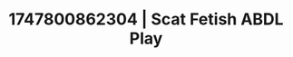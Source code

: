 ---
categories:
- Bedroom eyes
- Unspoken desires
- Roleplay fantasies
- Mindful kink
- Body worship
image: /assets/images/1747800862304.jpg
layout: post
seo:
  description: Featured content with high-quality Scat Fetish, ABDL Play. HD images
    available.
  keywords: Scat Fetish, ABDL Play
  og_image: /assets/images/1747800862304.jpg
  schema_type: VisualArtwork
tags:
- '#1747800862304'
- ABDL Play
- Scat Fetish
title: 1747800862304 | Scat Fetish ABDL Play
---